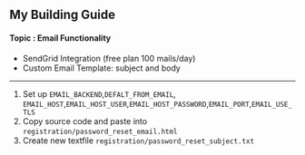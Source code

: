 ##  My Building Guide

#### Topic : Email Functionality
- SendGrid Integration (free plan 100 mails/day)
- Custom Email Template: subject and body
---

1. Set up `EMAIL_BACKEND`,`DEFALT_FROM_EMAIL`, `EMAIL_HOST`,`EMAIL_HOST_USER`,`EMAIL_HOST_PASSWORD`,`EMAIL_PORT`,`EMAIL_USE_TLS`
2. Copy source code and paste into `registration/password_reset_email.html`
3. Create new textfile `registration/password_reset_subject.txt`